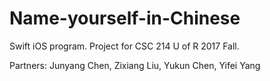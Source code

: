 # Name-yourself-in-Chinese
Swift iOS program. Project for CSC 214 U of R 2017 Fall.

Partners: Junyang Chen, Zixiang Liu, Yukun Chen, Yifei Yang
